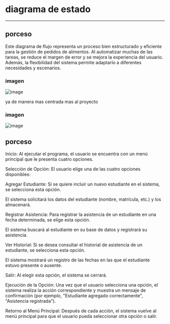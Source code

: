 # diagrama de estado
------

## porceso

Este diagrama de flujo representa un proceso bien estructurado y eficiente para la gestión de pedidos de alimentos. Al automatizar muchas de las tareas, se reduce el margen de error y se mejora la experiencia del usuario. Además, la flexibilidad del sistema permite adaptarlo a diferentes necesidades y escenarios.

### imagen 

![image](https://github.com/user-attachments/assets/f06df9eb-6f33-4df7-ae93-cf1a9c77539c)



ya de manera mas centrada mas al proyecto


### imagen 

![image](https://github.com/user-attachments/assets/d4005e4a-4d88-4c7e-bae5-6499b9cf1156)


## porceso

Inicio: Al ejecutar el programa, el usuario se encuentra con un menú principal que le presenta cuatro opciones.

Selección de Opción: El usuario elige una de las cuatro opciones disponibles:

Agregar Estudiante: Si se quiere incluir un nuevo estudiante en el sistema, se selecciona esta opción. 

El sistema solicitará los datos del estudiante (nombre, matrícula, etc.) y los almacenará.

Registrar Asistencia: Para registrar la asistencia de un estudiante en una fecha determinada, se elige esta opción.

El sistema buscará al estudiante en su base de datos y registrará su asistencia.

Ver Historial: Si se desea consultar el historial de asistencia de un estudiante, se selecciona esta opción.

El sistema mostrará un registro de las fechas en las que el estudiante estuvo presente o ausente.

Salir: Al elegir esta opción, el sistema se cerrará.

Ejecución de la Opción: Una vez que el usuario selecciona una opción, el sistema realiza la acción correspondiente y muestra un mensaje de confirmación (por ejemplo, "Estudiante agregado correctamente", "Asistencia registrada").

Retorno al Menú Principal: Después de cada acción, el sistema vuelve al menú principal para que el usuario pueda seleccionar otra opción o salir.

